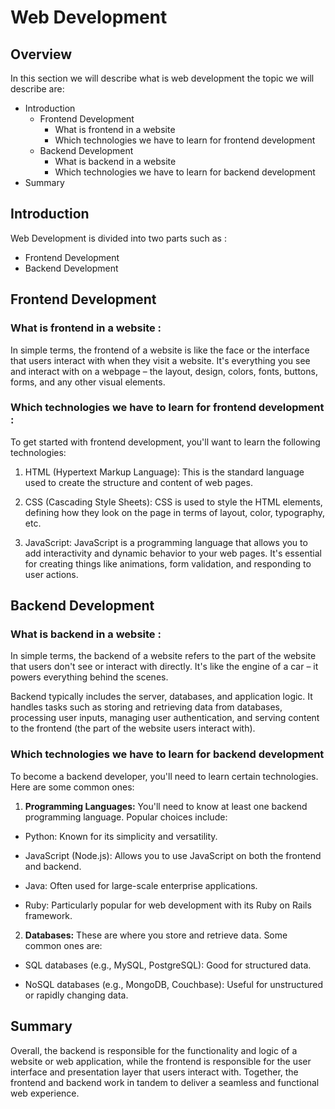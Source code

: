 # Web Development


## Overview
In this section we will describe what is web development the topic we will describe are:
- Introduction
  - Frontend Development
    -  What is frontend in a website
    -  Which technologies we have to learn for frontend development
  - Backend Development
    - What is backend in a website
    - Which technologies we have to learn for backend development
- Summary


## Introduction
Web Development is divided into two parts such as :

- Frontend Development
- Backend Development


## Frontend Development
### What is frontend in a website :

In simple terms, the frontend of a website is like the face or the interface that users interact with when they visit a website. It's everything you see and interact with on a webpage – the layout, design, colors, fonts, buttons, forms, and any other visual elements.


### Which technologies we have to learn for frontend development :

To get started with frontend development, you'll want to learn the following technologies:

1. HTML (Hypertext Markup Language): This is the standard language used to create the structure and content of web pages.

2. CSS (Cascading Style Sheets): CSS is used to style the HTML elements, defining how they look on the page in terms of layout, color, typography, etc.

3. JavaScript: JavaScript is a programming language that allows you to add interactivity and dynamic behavior to your web pages. It's essential for creating things like animations, form validation, and responding to user actions.


## Backend Development
### What is backend in a website :

In simple terms, the backend of a website refers to the part of the website that users don't see or interact with directly. It's like the engine of a car – it powers everything behind the scenes.

Backend typically includes the server, databases, and application logic. It handles tasks such as storing and retrieving data from databases, processing user inputs, managing user authentication, and serving content to the frontend (the part of the website users interact with).


### Which technologies we have to learn for backend development

To become a backend developer, you'll need to learn certain technologies. Here are some common ones:

1. **Programming Languages:** You'll need to know at least one backend programming language. Popular choices include:
- Python: Known for its simplicity and versatility.
  
- JavaScript (Node.js): Allows you to use JavaScript on both the frontend and backend.
  
- Java: Often used for large-scale enterprise applications.
  
- Ruby: Particularly popular for web development with its Ruby on Rails framework.

2. **Databases:** These are where you store and retrieve data. Some common ones are:

- SQL databases (e.g., MySQL, PostgreSQL): Good for structured data.

- NoSQL databases (e.g., MongoDB, Couchbase): Useful for unstructured or rapidly changing data.


## Summary 

Overall, the backend is responsible for the functionality and logic of a website or web application, while the frontend is responsible for the user interface and presentation layer that users interact with. Together, the frontend and backend work in tandem to deliver a seamless and functional web experience.